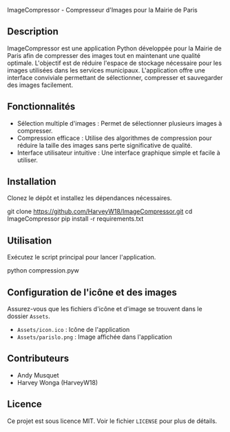 ImageCompressor - Compresseur d'Images pour la Mairie de Paris

Description
-----------

ImageCompressor est une application Python développée pour la Mairie de Paris afin de compresser des images tout en maintenant une qualité optimale. L'objectif est de réduire l'espace de stockage nécessaire pour les images utilisées dans les services municipaux. L'application offre une interface conviviale permettant de sélectionner, compresser et sauvegarder des images facilement.

Fonctionnalités
---------------

- Sélection multiple d'images : Permet de sélectionner plusieurs images à compresser.
- Compression efficace : Utilise des algorithmes de compression pour réduire la taille des images sans perte significative de qualité.
- Interface utilisateur intuitive : Une interface graphique simple et facile à utiliser.

Installation
------------

Clonez le dépôt et installez les dépendances nécessaires.

git clone https://github.com/HarveyW18/ImageCompressor.git
cd ImageCompressor
pip install -r requirements.txt

Utilisation
-----------

Exécutez le script principal pour lancer l'application.

python compression.pyw


Configuration de l'icône et des images
--------------------------------------

Assurez-vous que les fichiers d'icône et d'image se trouvent dans le dossier `Assets`.

- `Assets/icon.ico` : Icône de l'application
- `Assets/parislo.png` : Image affichée dans l'application

Contributeurs
-------------

- Andy Musquet
- Harvey Wonga (HarveyW18)

Licence
-------

Ce projet est sous licence MIT. Voir le fichier `LICENSE` pour plus de détails.
